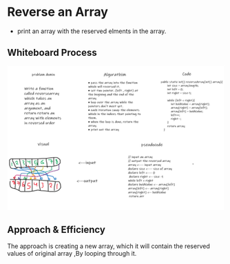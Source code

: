 # Reverse an Array
* print an array with the reserved elments in the array.

## Whiteboard Process
![whiteboard](./reverseArray.png)

## Approach & Efficiency
The approach is creating a new array, which it will contain the reserved values of original array ,By looping through it.